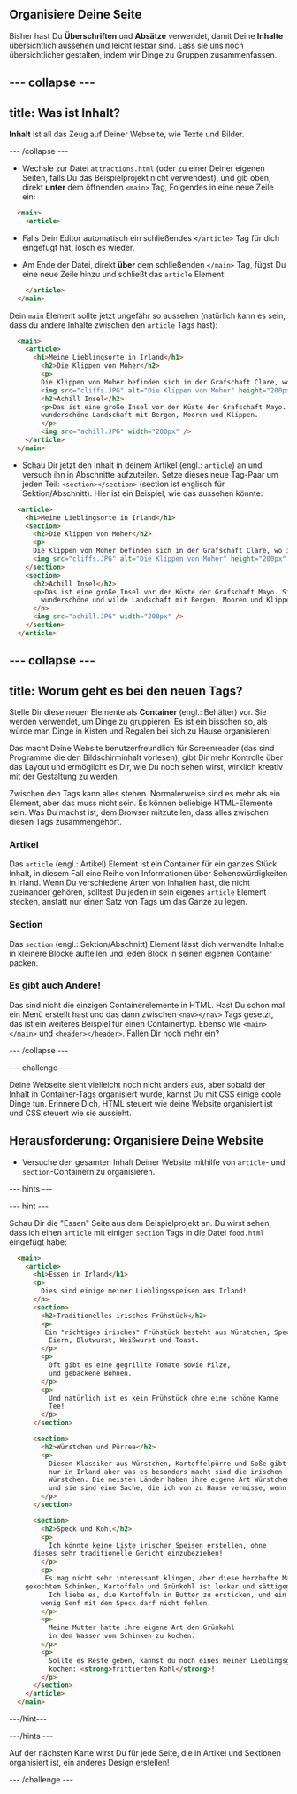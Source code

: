 ## Organisiere Deine Seite

Bisher hast Du **Überschriften** und **Absätze** verwendet, damit Deine **Inhalte** übersichtlich aussehen und leicht lesbar sind. Lass sie uns noch übersichtlicher gestalten, indem wir Dinge zu Gruppen zusammenfassen.

## \--- collapse \---

## title: Was ist Inhalt?

**Inhalt** ist all das Zeug auf Deiner Webseite, wie Texte und Bilder.

\--- /collapse \---

+ Wechsle zur Datei `attractions.html` (oder zu einer Deiner eigenen Seiten, falls Du das Beispielprojekt nicht verwendest), und gib oben, direkt **unter** dem öffnenden `<main>` Tag, Folgendes in eine neue Zeile ein: 

```html
  <main>
    <article>
```

+ Falls Dein Editor automatisch ein schließendes `</article>` Tag für dich eingefügt hat, lösch es wieder.

+ Am Ende der Datei, direkt **über** dem schließenden `</main>` Tag, fügst Du eine neue Zeile hinzu und schließt das `article` Element:

```html
    </article>
  </main>
```

Dein `main` Element sollte jetzt ungefähr so aussehen (natürlich kann es sein, dass du andere Inhalte zwischen den `article` Tags hast):

```html
  <main>
    <article>
      <h1>Meine Lieblingsorte in Irland</h1>
        <h2>Die Klippen von Moher</h2>
        <p>
        Die Klippen von Moher befinden sich in der Grafschaft Clare, wo ich herkomme. Schau wie cool sie sind!</p>
        <img src="cliffs.JPG" alt="Die Klippen von Moher" height="200px" />
        <h2>Achill Insel</h2>
        <p>Das ist eine große Insel vor der Küste der Grafschaft Mayo. Sie hat eine wilde und
        wunderschöne Landschaft mit Bergen, Mooren und Klippen.
        </p>
        <img src="achill.JPG" width="200px" />
    </article>
  </main>
```

+ Schau Dir jetzt den Inhalt in deinem Artikel (engl.: `article`) an und versuch ihn in Abschnitte aufzuteilen. Setze dieses neue Tag-Paar um jeden Teil: `<section></section>` (section ist englisch für Sektion/Abschnitt). Hier ist ein Beispiel, wie das aussehen könnte:

```html
  <article>
    <h1>Meine Lieblingsorte in Irland</h1>
    <section>
      <h2>Die Klippen von Moher</h2>
      <p>
      Die Klippen von Moher befinden sich in der Grafschaft Clare, wo ich herkomme. Schau wie cool sie sind!</p>
      <img src="cliffs.JPG" alt="Die Klippen von Moher" height="200px" />
    </section>
    <section>
      <h2>Achill Insel</h2>
      <p>Das ist eine große Insel vor der Küste der Grafschaft Mayo. Sie hat eine
        wunderschöne und wilde Landschaft mit Bergen, Mooren und Klippen.
      </p>
      <img src="achill.JPG" width="200px" />
    </section>
  </article>
```

## \--- collapse \---

## title: Worum geht es bei den neuen Tags?

Stelle Dir diese neuen Elemente als **Container** (engl.: Behälter) vor. Sie werden verwendet, um Dinge zu gruppieren. Es ist ein bisschen so, als würde man Dinge in Kisten und Regalen bei sich zu Hause organisieren!

Das macht Deine Website benutzerfreundlich für Screenreader (das sind Programme die den Bildschirminhalt vorlesen), gibt Dir mehr Kontrolle über das Layout und ermöglicht es Dir, wie Du noch sehen wirst, wirklich kreativ mit der Gestaltung zu werden.

Zwischen den Tags kann alles stehen. Normalerweise sind es mehr als ein Element, aber das muss nicht sein. Es können beliebige HTML-Elemente sein. Was Du machst ist, dem Browser mitzuteilen, dass alles zwischen diesen Tags zusammengehört.

### Artikel

Das `article` (engl.: Artikel) Element ist ein Container für ein ganzes Stück Inhalt, in diesem Fall eine Reihe von Informationen über Sehenswürdigkeiten in Irland. Wenn Du verschiedene Arten von Inhalten hast, die nicht zueinander gehören, solltest Du jeden in sein eigenes `article` Element stecken, anstatt nur einen Satz von Tags um das Ganze zu legen.

### Section

Das `section` (engl.: Sektion/Abschnitt) Element lässt dich verwandte Inhalte in kleinere Blöcke aufteilen und jeden Block in seinen eigenen Container packen.

### Es gibt auch Andere!

Das sind nicht die einzigen Containerelemente in HTML. Hast Du schon mal ein Menü erstellt hast und das dann zwischen `<nav></nav>` Tags gesetzt, das ist ein weiteres Beispiel für einen Containertyp. Ebenso wie `<main></main>` und `<header></header>`. Fallen Dir noch mehr ein?

\--- /collapse \---

\--- challenge \---

Deine Webseite sieht vielleicht noch nicht anders aus, aber sobald der Inhalt in Container-Tags organisiert wurde, kannst Du mit CSS einige coole Dinge tun. Erinnere Dich, HTML steuert wie deine Website organisiert ist und CSS steuert wie sie aussieht.

## Herausforderung: Organisiere Deine Website

+ Versuche den gesamten Inhalt Deiner Website mithilfe von `article`- und `section`-Containern zu organisieren. 

\--- hints \---

\--- hint \---

Schau Dir die "Essen" Seite aus dem Beispielprojekt an. Du wirst sehen, dass ich einen `article` mit einigen `section` Tags in die Datei `food.html` eingefügt habe:

```html
  <main>
    <article>
      <h1>Essen in Irland</h1>
      <p>
        Dies sind einige meiner Lieblingsspeisen aus Irland!
      </p>  
      <section>
        <h2>Traditionelles irisches Frühstück</h2>
        <p>
         Ein "richtiges irisches" Frühstück besteht aus Würstchen, Speck,
          Eiern, Blutwurst, Weißwurst und Toast.
        </p>
        <p>
          Oft gibt es eine gegrillte Tomate sowie Pilze,
    	  und gebackene Bohnen.
        </p>
        <p>
          Und natürlich ist es kein Frühstück ohne eine schöne Kanne
          Tee!
        </p>
      </section>

      <section>
        <h2>Würstchen und Pürree</h2>
        <p>
          Diesen Klassiker aus Würstchen, Kartoffelpürre und Soße gibt es zwar nicht 
          nur in Irland aber was es besonders macht sind die irischen 
          Würstchen. Die meisten Länder haben ihre eigene Art Würstchen zu machen,
          und sie sind eine Sache, die ich von zu Hause vermisse, wenn ich unterwegs bin!
        </p>
      </section>

      <section>
        <h2>Speck und Kohl</h2>
        <p>
          Ich könnte keine Liste irischer Speisen erstellen, ohne
  	  dieses sehr traditionelle Gericht einzubeziehen!
        </p>
        <p>
         Es mag nicht sehr interessant klingen, aber diese herzhafte Mahlzeit aus
  	gekochtem Schinken, Kartoffeln und Grünkohl ist lecker und sättigend.
          Ich liebe es, die Kartoffeln in Butter zu ersticken, und ein
        wenig Senf mit dem Speck darf nicht fehlen.
        </p>
        <p>
          Meine Mutter hatte ihre eigene Art den Grünkohl 
          in dem Wasser vom Schinken zu kochen.
        </p>
        <p>
          Sollte es Reste geben, kannst du noch eines meiner Lieblingsgerichte 
          kochen: <strong>frittierten Kohl</strong>!
        </p>
      </section>
    </article>     
  </main>
```

\---/hint\---

\---/hints \---

Auf der nächsten Karte wirst Du für jede Seite, die in Artikel und Sektionen organisiert ist, ein anderes Design erstellen!

\--- /challenge \---